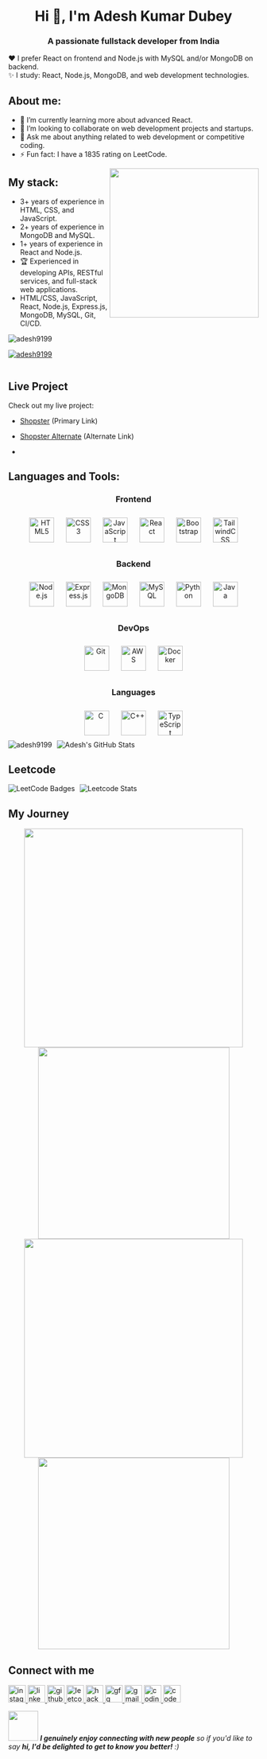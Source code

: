 <h1 align="center">Hi 👋, I'm Adesh Kumar Dubey</h1>
<h3 align="center">A passionate fullstack developer from India</h3>

❤️ I prefer React on frontend and Node.js with MySQL and/or MongoDB on backend.                  
✨ I study: React, Node.js, MongoDB, and web development technologies.

## About me:
- 🌱 I’m currently learning more about advanced React.
- 👯 I’m looking to collaborate on web development projects and startups.
- 💬 Ask me about anything related to web development or competitive coding.
- ⚡ Fun fact: I have a 1835 rating on LeetCode.

<img align="right" src="https://octodex.github.com/images/welcometocat.png" width="300">

## My stack:
- 3+ years of experience in HTML, CSS, and JavaScript.
- 2+ years of experience in MongoDB and MySQL.
- 1+ years of experience in React and Node.js.
- 🏆 Experienced in developing APIs, RESTful services, and full-stack web applications.
- HTML/CSS, JavaScript, React, Node.js, Express.js, MongoDB, MySQL, Git, CI/CD.

<p align="left"> <img src="https://komarev.com/ghpvc/?username=adesh9199&label=Profile%20views&color=0e75b6&style=flat" alt="adesh9199" /> </p>

<p align="left"> <a href="https://github.com/ryo-ma/github-profile-trophy"><img src="https://github-profile-trophy.vercel.app/?username=adesh9199" alt="adesh9199" /></a> </p>

<p align="left"> <a href="https://twitter.com/" target="blank"><img src="https://img.shields.io/twitter/follow/?logo=twitter&style=for-the-badge" alt="" /></a> </p>

## Live Project

Check out my live project:

- [Shopster](https://shopsteradesh.vercel.app/) (Primary Link)
- [Shopster Alternate](https://shopster-8cya.onrender.com) (Alternate Link)

- 
## Languages and Tools:
<div align="center">
  <!-- Frontend -->
  <h3>Frontend</h3>
  <div>
    <img style="margin: 10px" src="https://cdn.jsdelivr.net/gh/devicons/devicon/icons/html5/html5-original.svg" alt="HTML5" height="50" />
    <img style="margin: 10px" src="https://cdn.jsdelivr.net/gh/devicons/devicon/icons/css3/css3-original.svg" alt="CSS3" height="50" />
    <img style="margin: 10px" src="https://cdn.jsdelivr.net/gh/devicons/devicon/icons/javascript/javascript-original.svg" alt="JavaScript" height="50" />
    <img style="margin: 10px" src="https://cdn.jsdelivr.net/gh/devicons/devicon/icons/react/react-original.svg" alt="React" height="50" />
    <img style="margin: 10px" src="https://cdn.jsdelivr.net/gh/devicons/devicon/icons/bootstrap/bootstrap-original.svg" alt="Bootstrap" height="50" />
    <img style="margin: 10px" src="https://cdn.jsdelivr.net/gh/devicons/devicon/icons/tailwindcss/tailwindcss-plain.svg" alt="TailwindCSS" height="50" />
  </div>

  <!-- Backend -->
  <h3>Backend</h3>
  <div>
    <img style="margin: 10px" src="https://cdn.jsdelivr.net/gh/devicons/devicon/icons/nodejs/nodejs-original-wordmark.svg" alt="Node.js" height="50" />
    <img style="margin: 10px" src="https://cdn.jsdelivr.net/gh/devicons/devicon/icons/express/express-original.svg" alt="Express.js" height="50" />
    <img style="margin: 10px" src="https://cdn.jsdelivr.net/gh/devicons/devicon/icons/mongodb/mongodb-original.svg" alt="MongoDB" height="50" />
    <img style="margin: 10px" src="https://cdn.jsdelivr.net/gh/devicons/devicon/icons/mysql/mysql-original.svg" alt="MySQL" height="50" />
    <img style="margin: 10px" src="https://cdn.jsdelivr.net/gh/devicons/devicon/icons/python/python-original.svg" alt="Python" height="50" />
    <img style="margin: 10px" src="https://cdn.jsdelivr.net/gh/devicons/devicon/icons/java/java-original.svg" alt="Java" height="50" />
  </div>

  <!-- DevOps -->
  <h3>DevOps</h3>
  <div>
    <img style="margin: 10px" src="https://cdn.jsdelivr.net/gh/devicons/devicon/icons/git/git-original.svg" alt="Git" height="50" />
    <img style="margin: 10px" src="https://cdn.jsdelivr.net/gh/devicons/devicon/icons/aws/aws-original.svg" alt="AWS" height="50" />
    <img style="margin: 10px" src="https://cdn.jsdelivr.net/gh/devicons/devicon/icons/docker/docker-original.svg" alt="Docker" height="50" />
  </div>

  <!-- Languages -->
  <h3>Languages</h3>
  <div>
    <img style="margin: 10px" src="https://cdn.jsdelivr.net/gh/devicons/devicon/icons/c/c-original.svg" alt="C" height="50" />
    <img style="margin: 10px" src="https://cdn.jsdelivr.net/gh/devicons/devicon/icons/cplusplus/cplusplus-original.svg" alt="C++" height="50" />
    <img style="margin: 10px" src="https://cdn.jsdelivr.net/gh/devicons/devicon/icons/typescript/typescript-original.svg" alt="TypeScript" height="50" />
  </div>
</div>






<div style="display: flex; align-items: center;">
  <img src="https://github-readme-streak-stats.herokuapp.com/?user=adesh9199&" alt="adesh9199" style="margin-right: 10px;"/>
  <img src="https://github-readme-stats.vercel.app/api?username=adesh9199&show_icons=true&theme=default" alt="Adesh's GitHub Stats"/>
</div>

## Leetcode
<div style="display: flex; align-items: center;">
  <img src="https://leetcode-badge-showcase.vercel.app/api?username=adeshkumardubey889&animated=true" alt="LeetCode Badges" style="margin-right: 10px;"/>
  <img src="https://leetcard.jacoblin.cool/adeshkumardubey889?ext=contest&theme=lapor" alt="Leetcode Stats"/>
</div>


## My Journey
<div align="center">
  <img width="440px" src="https://github-readme-stats.vercel.app/api?username=adesh9199&show_icons=true&theme=dracula">
  <img width="385px" src="https://github-readme-stats.vercel.app/api/top-langs/?username=adesh9199&layout=compact&theme=dracula" />
  <img width="440px" src="https://github-readme-activity-graph.vercel.app/graph?username=adesh9199&theme=dracula">
  <img width="385px" src="https://github-readme-streak-stats.herokuapp.com/?user=adesh9199&theme=dracula" />
</div>



## Connect with me

<div align="left">
  <a href="https://www.instagram.com/adesh_bhardwaj1/" target="_blank">
    <img src="https://img.shields.io/static/v1?message=Instagram&logo=instagram&label=&color=E4405F&logoColor=white&labelColor=&style=for-the-badge" height="35" alt="instagram logo" />
  </a>
  <a href="https://www.linkedin.com/in/adesh-kumar-dubey-427073227/" target="_blank">
    <img src="https://img.shields.io/static/v1?message=LinkedIn&logo=linkedin&label=&color=0077B5&logoColor=white&labelColor=&style=for-the-badge" height="35" alt="linkedin logo" />
  </a>
  <a href="https://github.com/adesh9199" target="_blank">
    <img src="https://img.shields.io/static/v1?message=Github&logo=github&label=&color=181717&logoColor=white&labelColor=&style=for-the-badge" height="35" alt="github logo" />
  </a>
  <a href="https://leetcode.com/u/adeshkumardubey889/" target="_blank">
    <img src="https://img.shields.io/static/v1?message=LeetCode&logo=leetcode&label=&color=F9DC5C&logoColor=black&labelColor=&style=for-the-badge" height="35" alt="leetcode logo" />
  </a>
  <a href="https://www.hackerrank.com/profile/adeshkumardubey1" target="_blank">
    <img src="https://img.shields.io/static/v1?message=HackerRank&logo=hackerrank&label=&color=2EC866&logoColor=white&labelColor=&style=for-the-badge" height="35" alt="hackerrank logo" />
  </a>
  <a href="https://www.geeksforgeeks.org/user/adeshkumar0001/" target="_blank">
    <img src="https://img.shields.io/static/v1?message=GeeksforGeeks&logo=geeksforgeeks&label=&color=4CAF50&logoColor=white&labelColor=&style=for-the-badge" height="35" alt="gfg logo" />
  </a>
  <a href="mailto:adeshkumar889@gmail.com" target="_blank">
    <img src="https://img.shields.io/static/v1?message=Gmail&logo=gmail&label=&color=D14836&logoColor=white&labelColor=&style=for-the-badge" height="35" alt="gmail logo" />
  </a>
  <a href="https://www.naukri.com/code360/profile/Adesh_Ninja" target="_blank">
    <img src="https://img.shields.io/static/v1?message=CodingNinjas&logo=codingninjas&label=&color=F56B02&logoColor=white&labelColor=&style=for-the-badge" height="35" alt="codingninjas logo" />
  </a>
  <a href="https://www.codechef.com/users/adesh_1" target="_blank">
    <img src="https://img.shields.io/static/v1?message=CodeChef&logo=codechef&label=&color=5B4638&logoColor=white&labelColor=&style=for-the-badge" height="35" alt="codechef logo" />
  </a>
</div>

<img src="https://media.giphy.com/media/LnQjpWaON8nhr21vNW/giphy.gif" width="60"> <em><b>I genuinely enjoy connecting with new people</b> so if you'd like to say <b>hi, I'd be delighted to get to know you better!</b> :)</em>
